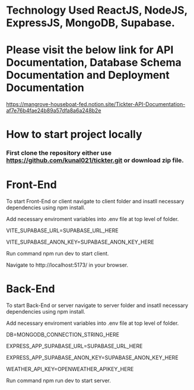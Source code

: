 # Technology Used ReactJS, NodeJS, ExpressJS, MongoDB, Supabase.

# Please visit the below link for API Documentation, Database Schema Documentation and Deployment Documentation

https://mangrove-houseboat-fed.notion.site/Tickter-API-Documentation-af7e76b4fae24b89a57dfa8a6a248b2e

# How to start project locally

### First clone the repository either use https://github.com/kunal021/tickter.git or download zip file.

# Front-End

To start Front-End or client navigate to client folder and insatll necessary dependencies using npm install.

Add necessary enviroment variables into .env file at top level of folder.

VITE_SUPABASE_URL=SUPABASE_URL_HERE

VITE_SUPABASE_ANON_KEY=SUPABASE_ANON_KEY_HERE

Run command npm run dev to start client.

Navigate to http://localhost:5173/ in your browser.

# Back-End

To start Back-End or server navigate to server folder and insatll necessary dependencies using npm install.

Add necessary enviroment variables into .env file at top level of folder.

DB=MONGODB_CONNECTION_STRING_HERE

EXPRESS_APP_SUPABASE_URL=SUPABASE_URL_HERE

EXPRESS_APP_SUPABASE_ANON_KEY=SUPABASE_ANON_KEY_HERE

WEATHER_API_KEY=OPENWEATHER_APIKEY_HERE

Run command npm run dev to start server.
